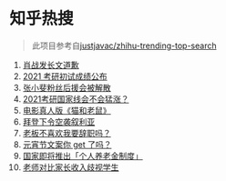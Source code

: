 # 知乎热搜

> 此项目参考自[justjavac/zhihu-trending-top-search](https://github.com/justjavac/zhihu-trending-top-search/blob/main/utils.ts)

<!-- BEGIN -->
  <!-- 最后更新时间:Sat Feb 27 2021 09:09:50 GMT+0000 (Coordinated Universal Time) -->
  1. [肖战发长文道歉](https://www.zhihu.com/search?q=肖战)
1. [2021 考研初试成绩公布](https://www.zhihu.com/search?q=考研成绩)
1. [张小斐粉丝后援会被解散](https://www.zhihu.com/search?q=张小斐)
1. [2021考研国家线会不会猛涨？](https://www.zhihu.com/search?q=考研国家线)
1. [电影真人版《猫和老鼠》](https://www.zhihu.com/search?q=猫和老鼠)
1. [拜登下令空袭叙利亚](https://www.zhihu.com/search?q=美国空袭叙利亚)
1. [老板不喜欢我要辞职吗？](https://www.zhihu.com/search?q=奇葩说)
1. [元宵节文案你 get 了吗？](https://www.zhihu.com/search?q=元宵节)
1. [国家即将推出「个人养老金制度」](https://www.zhihu.com/search?q=养老金)
1. [老师对比家长收入歧视学生](https://www.zhihu.com/search?q=老师对比家长收入)
  <!-- END -->